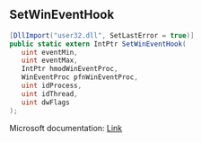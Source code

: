 ## SetWinEventHook

```csharp
[DllImport("user32.dll", SetLastError = true)]
public static extern IntPtr SetWinEventHook(
   uint eventMin,
   uint eventMax,
   IntPtr hmodWinEventProc,
   WinEventProc pfnWinEventProc,
   uint idProcess,
   uint idThread,
   uint dwFlags
);
```

Microsoft documentation: [Link](https://docs.microsoft.com/en-us/windows/win32/api/winuser/nf-winuser-setwineventhook)

